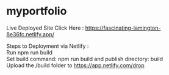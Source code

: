 # myportfolio
Live Deployed Site
Click Here : https://fascinating-lamington-8e36fc.netlify.app/

Steps to Deployment via Netlify : <br/>
Run npm run build<br/>
Set build command: npm run build and publish directory: build  <br/>
Upload the /build folder to https://app.netlify.com/drop
